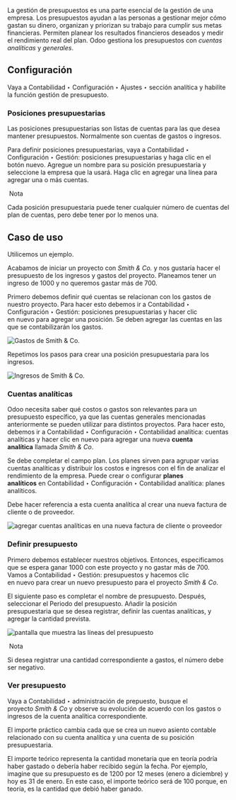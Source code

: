 La gestión de presupuestos es una parte esencial de la gestión de una empresa. Los presupuestos ayudan a las personas a gestionar mejor cómo gastan su dinero, organizan y priorizan su trabajo para cumplir sus metas financieras. Permiten planear los resultados financieros deseados y medir el rendimiento real del plan. Odoo gestiona los presupuestos con _cuentas analíticas_ y _generales_.

## Configuración[](https://www.odoo.com/documentation/17.0/es/applications/finance/accounting/reporting/budget.html#configuration "Enlazar permanentemente con este título")

Vaya a Contabilidad ‣ Configuración ‣ Ajustes ‣ sección analítica y habilite la función gestión de presupuesto.

### Posiciones presupuestarias[](https://www.odoo.com/documentation/17.0/es/applications/finance/accounting/reporting/budget.html#budgetary-positions "Enlazar permanentemente con este título")

Las posiciones presupuestarias son listas de cuentas para las que desea mantener presupuestos. Normalmente son cuentas de gastos o ingresos.

Para definir posiciones presupuestarias, vaya a Contabilidad ‣ Configuración ‣ Gestión: posiciones presupuestarias y haga clic en el botón nuevo. Agregue un nombre para su posición presupuestaria y seleccione la empresa que la usará. Haga clic en agregar una línea para agregar una o más cuentas.

 Nota

Cada posición presupuestaria puede tener cualquier número de cuentas del plan de cuentas, pero debe tener por lo menos una.

## Caso de uso[](https://www.odoo.com/documentation/17.0/es/applications/finance/accounting/reporting/budget.html#use-case "Enlazar permanentemente con este título")

Utilicemos un ejemplo.

Acabamos de iniciar un proyecto con _Smith & Co._ y nos gustaría hacer el presupuesto de los ingresos y gastos del proyecto. Planeamos tener un ingreso de 1000 y no queremos gastar más de 700.

Primero debemos definir qué cuentas se relacionan con los gastos de nuestro proyecto. Para hacer esto debemos ir a Contabilidad ‣ Configuración ‣ Gestión: posiciones presupuestarias y hacer clic en nuevo para agregar una posición. Se deben agregar las cuentas en las que se contabilizarán los gastos.

![Gastos de Smith & Co.](https://www.odoo.com/documentation/17.0/es/_images/smith-and-co-expenses.png)

Repetimos los pasos para crear una posición presupuestaria para los ingresos.

![Ingresos de Smith & Co.](https://www.odoo.com/documentation/17.0/es/_images/smith-and-co-revenue.png)

### Cuentas analíticas[](https://www.odoo.com/documentation/17.0/es/applications/finance/accounting/reporting/budget.html#analytical-accounts "Enlazar permanentemente con este título")

Odoo necesita saber qué costos o gastos son relevantes para un presupuesto específico, ya que las cuentas generales mencionadas anteriormente se pueden utilizar para distintos proyectos. Para hacer esto, debemos ir a Contabilidad ‣ Configuración ‣ Contabilidad analítica: cuentas analíticas y hacer clic en nuevo para agregar una nueva **cuenta analítica** llamada _Smith & Co_.

Se debe completar el campo plan. Los planes sirven para agrupar varias cuentas analíticas y distribuir los costos e ingresos con el fin de analizar el rendimiento de la empresa. Puede crear o configurar **planes analíticos** en Contabilidad ‣ Configuración ‣ Contabilidad analítica: planes analíticos.

Debe hacer referencia a esta cuenta analítica al crear una nueva factura de cliente o de proveedor.

![agregar cuentas analíticas en una nueva factura de cliente o proveedor](https://www.odoo.com/documentation/17.0/es/_images/analytic-accounts.png)

### Definir presupuesto[](https://www.odoo.com/documentation/17.0/es/applications/finance/accounting/reporting/budget.html#define-the-budget "Enlazar permanentemente con este título")

Primero debemos establecer nuestros objetivos. Entonces, especificamos que se espera ganar 1000 con este proyecto y no gastar más de 700. Vamos a Contabilidad ‣ Gestión: presupuestos y hacemos clic en nuevo para crear un nuevo presupuesto para el proyecto _Smith & Co_.

El siguiente paso es completar el nombre de presupuesto. Después, seleccionar el Periodo del presupuesto. Añadir la posición presupuestaria que se desea registrar, definir las cuentas analíticas, y agregar la cantidad prevista.

![pantalla que muestra las líneas del presupuesto](https://www.odoo.com/documentation/17.0/es/_images/define-the-budget.png)

 Nota

Si desea registrar una cantidad correspondiente a gastos, el número debe ser negativo.

### Ver presupuesto[](https://www.odoo.com/documentation/17.0/es/applications/finance/accounting/reporting/budget.html#check-your-budget "Enlazar permanentemente con este título")

Vaya a Contabilidad ‣ administración de prepuesto, busque el proyecto _Smith & Co_ y observe su evolución de acuerdo con los gastos o ingresos de la cuenta analítica correspondiente.

El importe práctico cambia cada que se crea un nuevo asiento contable relacionado con su cuenta analítica y una cuenta de su posición presupuestaria.

El importe teórico representa la cantidad monetaria que en teoría podría haber gastado o debería haber recibido según la fecha. Por ejemplo, imagine que su presupuesto es de 1200 por 12 meses (enero a diciembre) y hoy es 31 de enero. En este caso, el importe teórico será de 100 porque, en teoría, es la cantidad que debió haber ganado.
